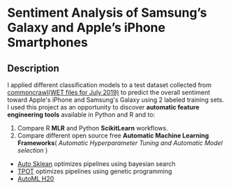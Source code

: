 # Sentiment Analysis of Samsung’s Galaxy and Apple’s iPhone Smartphones

## Description

I applied different classification models to a test dataset collected from [commoncrawl(WET files for July 2019)](http://commoncrawl.org/the-data/get-started/#WET-Format) to predict the overall sentiment toward Apple's iPhone and Samsung's Galaxy using 2 labeled training sets.
I used this project as an opportunity to discover __automatic feature engineering tools__ available in Python and R and to:
1.	Compare R __MLR__ and Python __ScikitLearn__ workflows.
2.	Compare different open source free __Automatic Machine Learning Frameworks__( _Automatic Hyperparameter Tuning and Automatic Model selection_ )
  -	[Auto Sklean](https://github.com/automl/auto-sklearn) optimizes pipelines using bayesian search
  -	[TPOT](https://github.com/EpistasisLab/tpot) optimizes pipelines using genetic programming
  -	[AutoML H20](http://docs.h2o.ai/h2o/latest-stable/h2o-docs/automl.html) 






















  




